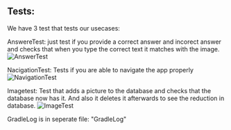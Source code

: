 ## Tests: 
 

We have 3 test that tests our usecases: 

AnswereTest: just test if you provide a correct answer and incorect answer and checks that when you type the correct text it matches with the image. 
![AnswerTest](https://user-images.githubusercontent.com/70505755/107964149-47d17e80-6fa9-11eb-8356-6382308eaa65.png)

NacigationTest: Tests if you are able to navigate the app properly 
![NavigationTest](https://user-images.githubusercontent.com/70505755/107964270-63d52000-6fa9-11eb-9779-96e21358bcf2.png)

Imagetest: Test that adds a picture to the database and checks that the database now has it. And also it deletes it afterwards to see the reduction in database. 
![ImageTest](https://user-images.githubusercontent.com/70505755/107964323-718aa580-6fa9-11eb-8bb0-820898f1ff6f.png)


GradleLog is in seperate file: "GradleLog" 
